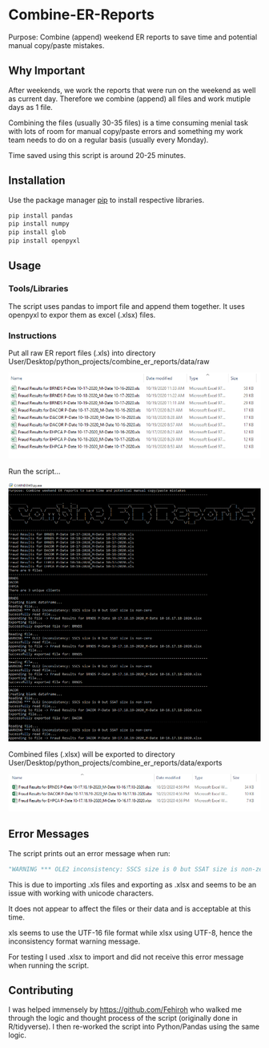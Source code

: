 # Combine-ER-Reports

Purpose: Combine (append) weekend ER reports to save time and potential manual copy/paste mistakes.

## Why Important

After weekends, we work the reports that were run on the weekend as well as current day. Therefore we combine (append) all files and work mutiple days as 1 file.

Combining the files (usually 30-35 files) is a time consuming menial task with lots of room for manual copy/paste errors and something my work team needs to do on a regular basis (usually every Monday).

Time saved using this script is around 20-25 minutes.

## Installation

Use the package manager [pip](https://pip.pypa.io/en/stable/) to install respective libraries.

```bash
pip install pandas
pip install numpy
pip install glob
pip install openpyxl
```

## Usage

### Tools/Libraries

The script uses pandas to import file and append them together. It uses openpyxl to expor them as excel (.xlsx) files.

### Instructions

Put all raw ER report files (.xls) into directory User/Desktop/python_projects/combine_er_reports/data/raw

![Screenshot](docs/images/raw_data.png)

Run the script...

![Screenshot](docs/images/terminal_display.png)

Combined files (.xlsx) will be exported to directory User/Desktop/python_projects/combine_er_reports/data/exports

![Screenshot](docs/images/exports_data.png)

## Error Messages

The script prints out an error message when run:

```python
"WARNING *** OLE2 inconsistency: SSCS size is 0 but SSAT size is non-zero"
```

This is due to importing .xls files and exporting as .xlsx and seems to be an issue with working with unicode characters.

It does not appear to affect the files or their data and is acceptable at this time.

xls seems to use the UTF-16 file format while xlsx using UTF-8, hence the inconsistency format warning message.

For testing I used .xlsx to import and did not receive this error message when running the script.

## Contributing

I was helped immensely by https://github.com/Fehiroh who walked me through the logic and thought process of the script (originally done in R/tidyverse). I then re-worked the script into Python/Pandas using the same logic. 
